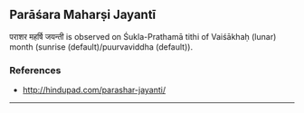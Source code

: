 ## Parāśara Maharṣi Jayantī
पराशर महर्षि जयन्ती is observed on Śukla-Prathamā tithi of Vaiśākhaḥ (lunar) month (sunrise (default)/puurvaviddha (default)).


### References
* http://hindupad.com/parashar-jayanti/


---
